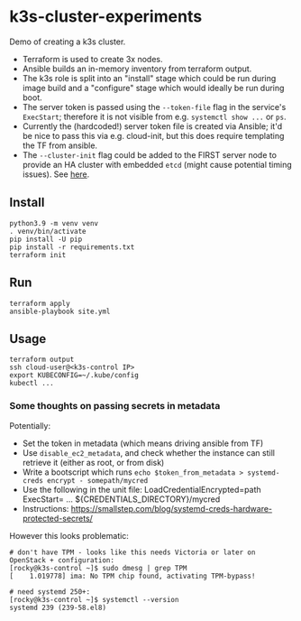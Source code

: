 # k3s-cluster-experiments

Demo of creating a k3s cluster.

- Terraform is used to create 3x nodes.
- Ansible builds an in-memory inventory from terraform output.
- The k3s role is split into an "install" stage which could be run during image build and a "configure" stage which
  would ideally be run during boot.
- The server token is passed using the `--token-file` flag in the service's `ExecStart`; therefore it is not visible from e.g. `systemctl show ...` or `ps`.
- Currently the (hardcoded!) server token file is created via Ansible; it'd be nice to pass this via e.g. cloud-init, but this does require templating the TF from ansible.
- The `--cluster-init` flag could be added to the FIRST server node to provide an HA cluster with embedded `etcd` (might cause potential timing issues). See [here](https://docs.k3s.io/datastore/ha-embedded).

## Install

    python3.9 -m venv venv
    . venv/bin/activate
    pip install -U pip
    pip install -r requirements.txt
    terraform init

## Run

    terraform apply
    ansible-playbook site.yml

## Usage

    terraform output
    ssh cloud-user@<k3s-control IP>
    export KUBECONFIG=~/.kube/config
    kubectl ...

### Some thoughts on passing secrets in metadata
Potentially:
- Set the token in metadata (which means driving ansible from TF)
- Use `disable_ec2_metadata`, and check whether the instance can still retrieve it (either as root, or from disk)
- Write a bootscript which runs `echo $token_from_metadata > systemd-creds encrypt - somepath/mycred`
- Use the following in the unit file:
        LoadCredentialEncrypted=path
        ExecStart= ... ${CREDENTIALS_DIRECTORY}/mycred
- Instructions: https://smallstep.com/blog/systemd-creds-hardware-protected-secrets/

However this looks problematic:

    # don't have TPM - looks like this needs Victoria or later on OpenStack + configuration:
    [rocky@k3s-control ~]$ sudo dmesg | grep TPM
    [    1.019778] ima: No TPM chip found, activating TPM-bypass!

    # need systemd 250+:
    [rocky@k3s-control ~]$ systemctl --version
    systemd 239 (239-58.el8)
